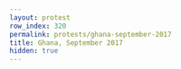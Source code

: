 ```yaml
---
layout: protest
row_index: 320
permalink: protests/ghana-september-2017
title: Ghana, September 2017
hidden: true
---
```

